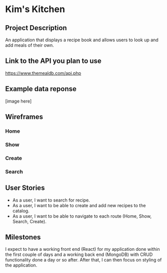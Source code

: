 # Kim's Kitchen

## Project Description

An application that displays a recipe book and allows users to look up and add meals of their own.

## Link to the API you plan to use

https://www.themealdb.com/api.php

## Example data reponse 

[image here]

## Wireframes

### Home

### Show

### Create

### Search

## User Stories

- As a user, I want to search for recipe.
- As a user, I want to be able to create and add new recipes to the catalog.
- As a user, I want to be able to navigate to each route (Home, Show, Search, Create).

## Milestones

I expect to have a working front end (React) for my application done within the first couple of days and a working back end (MongoDB) with CRUD functionality done a day or so after. After that, I can then focus on styling of the application.